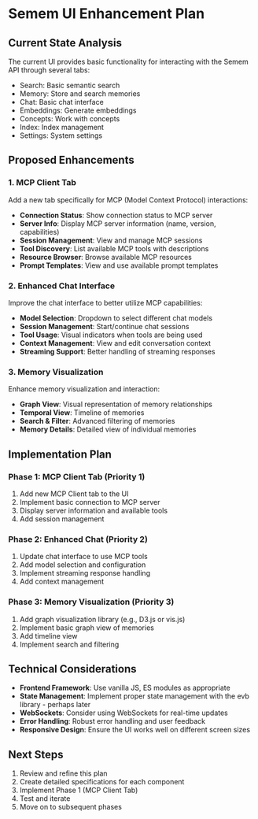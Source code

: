 # Semem UI Enhancement Plan

## Current State Analysis

The current UI provides basic functionality for interacting with the Semem API through several tabs:
- Search: Basic semantic search
- Memory: Store and search memories
- Chat: Basic chat interface
- Embeddings: Generate embeddings
- Concepts: Work with concepts
- Index: Index management
- Settings: System settings

## Proposed Enhancements

### 1. MCP Client Tab
Add a new tab specifically for MCP (Model Context Protocol) interactions:

- **Connection Status**: Show connection status to MCP server
- **Server Info**: Display MCP server information (name, version, capabilities)
- **Session Management**: View and manage MCP sessions
- **Tool Discovery**: List available MCP tools with descriptions
- **Resource Browser**: Browse available MCP resources
- **Prompt Templates**: View and use available prompt templates

### 2. Enhanced Chat Interface
Improve the chat interface to better utilize MCP capabilities:

- **Model Selection**: Dropdown to select different chat models
- **Session Management**: Start/continue chat sessions
- **Tool Usage**: Visual indicators when tools are being used
- **Context Management**: View and edit conversation context
- **Streaming Support**: Better handling of streaming responses

### 3. Memory Visualization
Enhance memory visualization and interaction:

- **Graph View**: Visual representation of memory relationships
- **Temporal View**: Timeline of memories
- **Search & Filter**: Advanced filtering of memories
- **Memory Details**: Detailed view of individual memories

## Implementation Plan

### Phase 1: MCP Client Tab (Priority 1)
1. Add new MCP Client tab to the UI
2. Implement basic connection to MCP server
3. Display server information and available tools
4. Add session management

### Phase 2: Enhanced Chat (Priority 2)
1. Update chat interface to use MCP tools
2. Add model selection and configuration
3. Implement streaming response handling
4. Add context management

### Phase 3: Memory Visualization (Priority 3)
1. Add graph visualization library (e.g., D3.js or vis.js)
2. Implement basic graph view of memories
3. Add timeline view
4. Implement search and filtering

## Technical Considerations

- **Frontend Framework**: Use vanilla JS, ES modules as appropriate
- **State Management**: Implement proper state management with the evb library - perhaps later
- **WebSockets**: Consider using WebSockets for real-time updates
- **Error Handling**: Robust error handling and user feedback
- **Responsive Design**: Ensure the UI works well on different screen sizes

## Next Steps

1. Review and refine this plan
2. Create detailed specifications for each component
3. Implement Phase 1 (MCP Client Tab)
4. Test and iterate
5. Move on to subsequent phases
